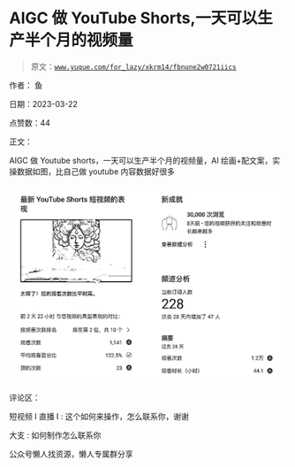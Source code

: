 # AIGC 做 YouTube Shorts,一天可以生产半个月的视频量

> 原文：[`www.yuque.com/for_lazy/xkrm14/fbnune2w0721iics`](https://www.yuque.com/for_lazy/xkrm14/fbnune2w0721iics)



作者： 鱼



日期：2023-03-22



点赞数：44

<ne-card data-card-name="hr" data-card-type="block" id="mASXh" data-event-boundary="card">

正文：



AIGC 做 Youtube shorts，一天可以生产半个月的视频量，AI 绘画+配文案，实操数据如图，比自己做 youtube 内容数据好很多



<ne-card data-card-name="image" data-card-type="inline" id="x6lye" data-event-boundary="card">![](img/9a2a97fc8200d386721cb0285df2b2cd.png)</ne-card>

<ne-card data-card-name="hr" data-card-type="block" id="LOZCf" data-event-boundary="card">

评论区：



短视频 I 直播 I : 这个如何来操作，怎么联系你，谢谢



大支 : 如何制作怎么联系你

<ne-card data-card-name="hr" data-card-type="block" id="f2IMv" data-event-boundary="card">

公众号懒人找资源，懒人专属群分享

</ne-card></ne-card></ne-card>
